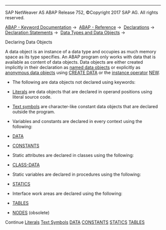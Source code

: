   

* * *

SAP NetWeaver AS ABAP Release 752, ©Copyright 2017 SAP AG. All rights reserved.

[ABAP - Keyword Documentation](https://help.sap.com/doc/abapdocu_752_index_htm/7.52/en-US/abenabap.htm) →  [ABAP - Reference](https://help.sap.com/doc/abapdocu_752_index_htm/7.52/en-US/abenabap_reference.htm) →  [Declarations](https://help.sap.com/doc/abapdocu_752_index_htm/7.52/en-US/abendeclarations.htm) →  [Declaration Statements](https://help.sap.com/doc/abapdocu_752_index_htm/7.52/en-US/abenabap_declarations.htm) →  [Data Types and Data Objects](https://help.sap.com/doc/abapdocu_752_index_htm/7.52/en-US/abentypes_and_objects.htm) → 

Declaring Data Objects

A data object is an instance of a data type and occupies as much memory space as its type specifies. An ABAP program only works with data that is available as content of data objects. Data objects are either created implicitly in their declaration as [named data objects](https://help.sap.com/doc/abapdocu_752_index_htm/7.52/en-US/abennamed_data_object_glosry.htm "Glossary Entry") or explicitly as [anonymous data objects](https://help.sap.com/doc/abapdocu_752_index_htm/7.52/en-US/abenanonymous_data_object_glosry.htm "Glossary Entry") using [CREATE DATA](https://help.sap.com/doc/abapdocu_752_index_htm/7.52/en-US/abapcreate_data.htm) or the [instance operator](https://help.sap.com/doc/abapdocu_752_index_htm/7.52/en-US/abeninstance_operator_glosry.htm "Glossary Entry") [NEW](https://help.sap.com/doc/abapdocu_752_index_htm/7.52/en-US/abenconstructor_expression_new.htm).

-   The following are data objects not declared using keywords:

-   [Literals](https://help.sap.com/doc/abapdocu_752_index_htm/7.52/en-US/abenliteral.htm) are data objects that are declared in operand positions using literal source code.

-   [Text symbols](https://help.sap.com/doc/abapdocu_752_index_htm/7.52/en-US/abentext_symbols.htm) are character-like constant data objects that are declared outside the program.

-   Variables and constants are declared in every context using the following:

-   [DATA](https://help.sap.com/doc/abapdocu_752_index_htm/7.52/en-US/abapdata.htm)

-   [CONSTANTS](https://help.sap.com/doc/abapdocu_752_index_htm/7.52/en-US/abapconstants.htm)

-   Static attributes are declared in classes using the following:

-   [CLASS-DATA](https://help.sap.com/doc/abapdocu_752_index_htm/7.52/en-US/abapclass-data.htm)

-   Static variables are declared in procedures using the following:

-   [STATICS](https://help.sap.com/doc/abapdocu_752_index_htm/7.52/en-US/abapstatics.htm)

-   Interface work areas are declared using the following:

-   [TABLES](https://help.sap.com/doc/abapdocu_752_index_htm/7.52/en-US/abaptables.htm)

-   [NODES](https://help.sap.com/doc/abapdocu_752_index_htm/7.52/en-US/abapnodes.htm) (obsolete)

Continue
[Literals](https://help.sap.com/doc/abapdocu_752_index_htm/7.52/en-US/abenliteral.htm)
[Text Symbols](https://help.sap.com/doc/abapdocu_752_index_htm/7.52/en-US/abentext_symbols.htm)
[DATA](https://help.sap.com/doc/abapdocu_752_index_htm/7.52/en-US/abapdata.htm)
[CONSTANTS](https://help.sap.com/doc/abapdocu_752_index_htm/7.52/en-US/abapconstants.htm)
[STATICS](https://help.sap.com/doc/abapdocu_752_index_htm/7.52/en-US/abapstatics.htm)
[TABLES](https://help.sap.com/doc/abapdocu_752_index_htm/7.52/en-US/abaptables.htm)